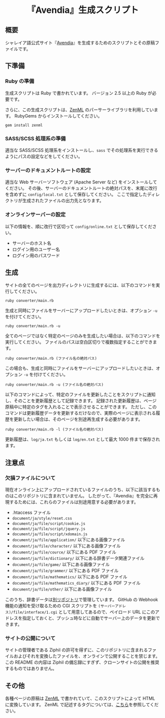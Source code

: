 <div align="center">
<h1>『Avendia』生成スクリプト</h1>
</div>


## 概要
シャレイア語公式サイト『[Avendia](http://ziphil.com/)』を生成するためのスクリプトとその原稿ファイルです。

## 下準備

### Ruby の準備
生成スクリプトは Ruby で書かれています。
バージョン 2.5 以上の Ruby が必要です。

さらに、この生成スクリプトは、[ZenML](https://github.com/Ziphil/Zenithal) のパーサーライブラリを利用しています。
RubyGems からインストールしてください。
```
gem install zenml
```

### SASS/SCSS 処理系の準備
適当な SASS/SCSS 処理系をインストールし、`sass` でその処理系を実行できるようにパスの設定などをしてください。

### サーバーのドキュメントルートの設定
適当な Web サーバーソフトウェア (Apache Server など) をインストールしてください。
その後、サーバーのドキュメントルートの絶対パスを、末尾に改行を含めずに `config/local.txt` として保存してください。
ここで指定したディレクトリが生成されたファイルの出力先となります。

### オンラインサーバーの設定
以下の情報を、順に改行で区切って `config/online.txt` として保存してください。

- サーバーのホスト名
- ログイン用のユーザー名
- ログイン用のパスワード

## 生成
サイトの全てのページを出力ディレクトリに生成するには、以下のコマンドを実行してください。
```
ruby converter/main.rb
```
生成と同時にファイルをサーバーにアップロードしたいときは、オプション `-u` を付けてください。
```
ruby converter/main.rb -u
```

全てのページではなく特定のページのみを生成したい場合は、以下のコマンドを実行してください。
ファイルのパスは空白区切りで複数指定することができます。
```
ruby converter/main.rb (ファイル名の絶対パス)
```
この場合も、生成と同時にファイルをサーバーにアップロードしたいときは、オプション `-u` を付けてください。
```
ruby converter/main.rb -u (ファイル名の絶対パス)
```

以下のコマンドによって、特定のファイルを更新したことをスクリプトに通知し、そのことを更新履歴として記録できます。
記録された更新履歴は、ページ原稿中に特定のタグを入れることで表示させることができます。
ただし、このコマンドは更新履歴データを更新するだけなので、実際のページに表示される履歴を更新したい場合は、そのページを別途再生成する必要があります。
```
ruby converter/main.rb -l (ファイル名の絶対パス)
```
更新履歴は、`log/ja.txt` もしくは `log/en.txt` として最大 1000 件まで保存されます。

## 注意点

### 欠損ファイルについて
現在オンライン上にアップロードされているファイルのうち、以下に該当するものはこのリポジトリに含まれていません。
したがって、『Avendia』を完全に再現するためには、これらのファイルは別途用意する必要があります。

- .htaccess ファイル
- `document/ja/style/reset.css`
- `document/ja/file/script/cookie.js`
- `document/ja/file/script/jquery.js`
- `document/ja/file/script/xdomain.js`
- `document/ja/file/application/` 以下にある画像ファイル
- `document/ja/file/character/` 以下にある画像ファイル
- `document/ja/file/cource/` 以下にある PDF ファイル
- `document/ja/file/dictionary/` 以下にある辞書データ関連ファイル
- `document/ja/file/game/` 以下にある画像ファイル
- `document/ja/file/grammer/` 以下にある PDF ファイル
- `document/ja/file/mathematics/` 以下にある PDF ファイル
- `document/ja/file/mathematics_diary/` 以下にある PDF ファイル
- `document/ja/file/other/` 以下にある画像ファイル

このうち、辞書データは[別リポジトリ](https://github.com/Ziphil/ShaleianDictionary)で管理しています。
GitHub の Webhook 機能の通知を受け取るための CGI スクリプトを `(サーバーアドレス)/file/interface/1.cgi` として用意してあるので、ペイロード URL にこのアドレスを指定しておくと、プッシュ時などに自動でサーバー上のデータを更新できます。

### サイトの公開について
サイトの管理者である Ziphil の許可を得ずに、このリポジトリに含まれるファイルおよびそれを変換したファイルを、オンラインで公開することを禁じます。
この README の内容は Ziphil の備忘録にすぎず、クローンサイトの公開を推奨するものではありません。

## その他
各種ページの原稿は [ZenML](https://github.com/Ziphil/Zenithal) で書かれていて、このスクリプトによって HTML に変換しています。
ZenML で記述するタグについては、[こちら](http://ziphil.com/other/other/10.html)を参照してください。